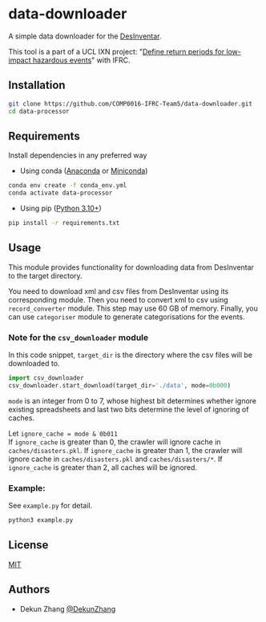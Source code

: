 # data-downloader

A simple data downloader for the [DesInventar](https://www.desinventar.net).

This tool is a part of a UCL IXN project: "[Define return periods for low-impact 
hazardous events](https://github.com/COMP0016-IFRC-Team5/data-visualiser/blob/main/README.md#project-introduction)" with IFRC. 

## Installation

```bash
git clone https://github.com/COMP0016-IFRC-Team5/data-downloader.git
cd data-processor
```

## Requirements

Install dependencies in any preferred way

- Using conda ([Anaconda](https://docs.anaconda.com/anaconda/install/index.html) or [Miniconda](https://docs.conda.io/en/latest/miniconda.html))
```bash
conda env create -f conda_env.yml
conda activate data-processor
```

- Using pip ([Python 3.10+](https://www.python.org/downloads/))
```bash
pip install -r requirements.txt
```

## Usage

This module provides functionality for downloading data from DesInventar to the 
target directory.

You need to download xml and csv files from DesInventar using its corresponding
module.
Then you need to convert xml to csv using `record_converter` module. This step 
may use 60 GB of memory.
Finally, you can use `categoriser` module to generate categorisations for the 
events.

### Note for the `csv_downloader` module
In this code snippet, `target_dir` is the directory where the csv files will be
downloaded to.
```python
import csv_downloader
csv_downloader.start_download(target_dir='./data', mode=0b000)
```

`mode` is an integer from 0 to 7, whose highest bit determines whether ignore
existing spreadsheets and last two bits determine the level of ignoring of
caches.

Let `ignore_cache = mode & 0b011`  
If `ignore_cache` is greater than 0, the crawler will ignore cache in
`caches/disasters.pkl`. If `ignore_cache` is greater than 1, the crawler will
ignore cache in `caches/disasters.pkl` and `caches/disasters/*`.
If `ignore_cache` is greater than 2, all caches will be ignored.

### Example:
See `example.py` for detail.

```bash
python3 example.py
```

## License

[MIT](https://choosealicense.com/licenses/mit/)

## Authors

- Dekun Zhang    [@DekunZhang](https://www.github.com/DekunZhang)
